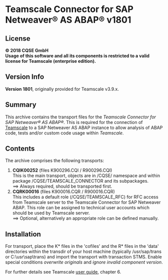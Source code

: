 # Teamscale Connector for SAP Netweaver&reg; AS ABAP&reg; v1801

## License 
**&copy; 2018 CQSE GmbH**  
**Usage of this software and all its components is restricted to a 
valid license for Teamscale (enterprise edition).**

## Version Info
**Version 1801**, originally provided for Teamscale v3.9.x.

## Summary 
This archive contains the transport files for the *Teamscale Connector for 
SAP Netweaver&reg; AS ABAP&reg;*. This is required for the connection of 
[Teamscale](https://www.teamscale.com) to a SAP Netweaver AS ABAP instance 
to allow analysis of ABAP code, tests and/or custom code usage within *Teamscale*. 

## Contents
The archive comprises the following transports: 

1. **CQIK00252** (files K900296.CQI / R900296.CQI)  
 This is the main transport, objects are in /CQSE/ namespace and within package /CQSE/TEAMSCALE_CONNECTOR and its subpackages.  
 ==> Always required, should be transported first.
2. **CQRK00016** (files K900016.CQR / R900016.CQR)  
This includes a default role (/CQSE/TEAMSCALE_RFC) for RFC access from Teamscale server to the Teamscale Connector for SAP Netweaver ABAP. This role can be assigned  to technical user accounts which should be used by Teamscale server.  
==> Optional, alternatively an appropriate role can be defined manually. 

## Installation
For transport, place the K* files in the 'cofiles' and  the R* files in the 
'data' directories within the transdir of your host machine (typically 
/usr/sap/trans or C:\usr\sap\trans) and import the transport with transaction 
STMS. Enable special conditions *overwrite originals* and *ignore invalid 
component version*. 

For further details see Teamscale [user guide](https://www.cqse.eu/download/teamscale/userguide.pdf), chapter 6.
